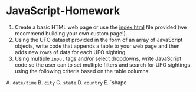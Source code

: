# JavaScript-Homework
1. Create a basic HTML web page or use the [index.html](StarterCode/index.html) file provided (we recommend building your own custom page!).
2. Using the UFO dataset provided in the form of an array of JavaScript objects, write code that appends a table to your web page and then adds new rows of data for each UFO sighting.
3. Using multiple `input` tags and/or select dropdowns, write JavaScript code so the user can to set multiple filters and search for UFO sightings using the following criteria based on the table columns:

  A. `date/time`
  B. `city`
  C. `state`
  D. `country`
  E. `shape
